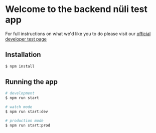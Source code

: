 # Welcome to the backend nüli test app

For full instructions on what we'd like you to do please visit our [official developer test page](https://www.notion.so/nuliapp/Nuli-Mid-Level-Mobile-Developer-Test-83f53a4746824e4a8f924b8b9fc13d69#27bb0550be78474f830cfa65d552822d)

## Installation

```bash
$ npm install
```

## Running the app

```bash
# development
$ npm run start

# watch mode
$ npm run start:dev

# production mode
$ npm run start:prod
```
